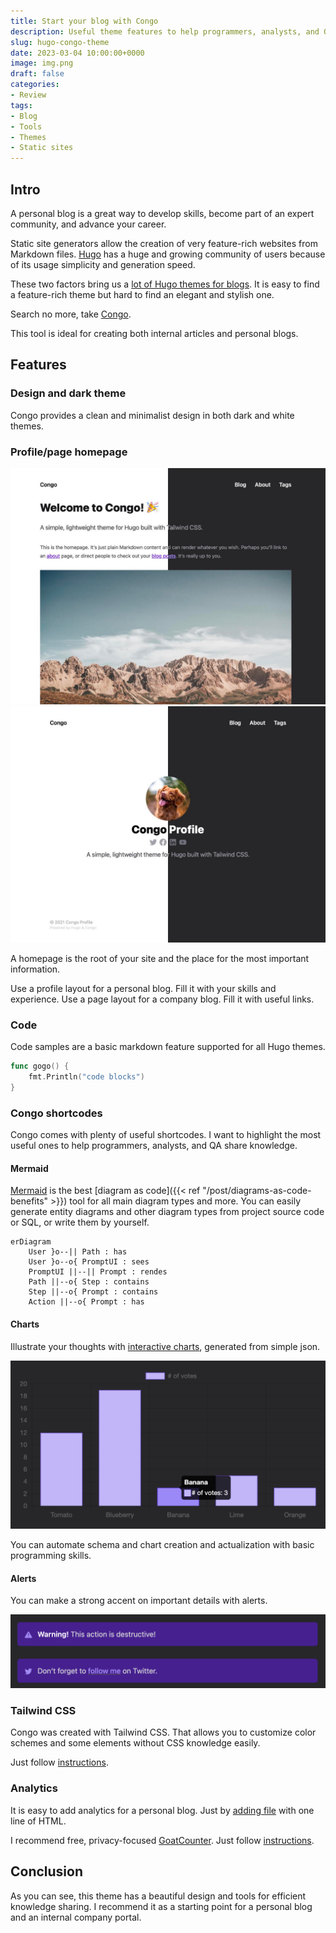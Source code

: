 ```yaml
---
title: Start your blog with Congo
description: Useful theme features to help programmers, analysts, and QA share knowledge
slug: hugo-congo-theme
date: 2023-03-04 10:00:00+0000
image: img.png
draft: false
categories:
- Review
tags:
- Blog
- Tools
- Themes
- Static sites
---
```


## Intro

A personal blog is a great way to develop skills, become part of an expert community, and advance your career.

Static site generators allow the creation of very feature-rich websites from Markdown files. 
[Hugo](https://gohugo.io/) has a huge and growing community of users because of its usage simplicity and generation speed. 

These two factors bring us a [lot of Hugo themes for blogs](https://themes.gohugo.io/tags/blog/).
It is easy to find a feature-rich theme but hard to find an elegant and stylish one.

Search no more, take [Congo](https://jpanther.github.io/congo/).  

This tool is ideal for creating both internal articles and personal blogs.

## Features

### Design and dark theme

Congo provides a clean and minimalist design in both dark and white themes.

### Profile/page homepage

![](img_1.png)![](img.png)

A homepage is the root of your site and the place for the most important information.

Use a profile layout for a personal blog. Fill it with your skills and experience.
Use a page layout for a company blog. Fill it with useful links.

### Code

Code samples are a basic markdown feature supported for all Hugo themes.

```go
func gogo() {
	fmt.Println("code blocks")
}
```

### Congo shortcodes

Congo comes with plenty of useful shortcodes.
I want to highlight the most useful ones to help programmers, analysts, and QA share knowledge.

#### Mermaid

[Mermaid](https://mermaid.js.org/) is the best [diagram as code]({{< ref "/post/diagrams-as-code-benefits" >}}) tool for all main diagram types and more.
You can easily generate entity diagrams and other diagram types
from project source code or SQL, or write them by yourself.

```mermaid
erDiagram
    User }o--|| Path : has
    User }o--o{ PromptUI : sees
    PromptUI ||--|| Prompt : rendes
    Path ||--o{ Step : contains
    Step ||--o{ Prompt : contains
    Action ||--o{ Prompt : has
```

#### Charts

Illustrate your thoughts with [interactive charts](https://jpanther.github.io/congo/docs/shortcodes/#chart), generated from simple json.

![Chart.js charts](charts.png)

You can automate schema and chart creation and actualization with basic programming skills. 

#### Alerts

You can make a strong accent on important details with alerts.

![Alerts](alerts.png)

### Tailwind CSS

Congo was created with Tailwind CSS.
That allows you to customize color schemes and some elements without CSS knowledge easily.

Just follow [instructions](https://jpanther.github.io/congo/docs/advanced-customisation/#colour-schemes).

### Analytics

It is easy to add analytics for a personal blog.
Just by [adding file](https://jpanther.github.io/congo/docs/partials/#custom-analytics-providers) with one line of HTML.

I recommend free, privacy-focused [GoatCounter](https://www.goatcounter.com/). Just follow [instructions](https://www.goatcounter.com/help/start).

## Conclusion

As you can see, this theme has a beautiful design and tools for efficient knowledge sharing.
I recommend it as a starting point for a personal blog and an internal company portal.
